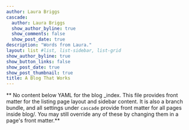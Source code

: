 ```yaml
---
author: Laura Briggs
cascade:
  author: Laura Briggs
  show_author_byline: true
  show_comments: false
  show_post_date: true
description: "Words from Laura."
layout: list #list, list-sidebar, list-grid
show_author_byline: true
show_button_links: false
show_post_date: true
show_post_thumbnail: true
title: A Blog That Works
---
```


** No content below YAML for the blog _index. This file provides front matter for the listing page layout and sidebar content. It is also a branch bundle, and all settings under `cascade` provide front matter for all pages inside blog/. You may still override any of these by changing them in a page's front matter.**
